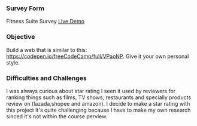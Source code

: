 ### Survey Form

Fitness Suite Survey <a href="https://codepen.io/dennisgocong/full/xxXNKvK" target="_blank">Live Demo</a>

### Objective

Build a web that is similar to this: <a href="https://codepen.io/freeCodeCamp/full/VPaoNP" target="_blank"> https://codepen.io/freeCodeCamp/full/VPaoNP</a>. Give it your own personal style.

### Difficulties and Challenges

I was always curious about star rating I seen it used by reviewers for ranking things such as films, TV shows, restaurants and specially products review on (lazada,shopee and amazon). I decide to make a star rating with this project It's quite challenging because I have to make my own research sinced it's not within the course perview.
